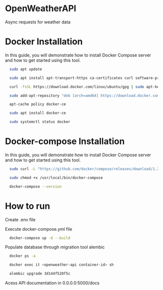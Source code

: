 
# OpenWeatherAPI

Async requests for weather data

# Docker Installation

In this guide, you will demonstrate how to install Docker Compose server and how to get started using this tool.

```bash
  sudo apt update
```
```bash
  sudo apt install apt-transport-https ca-certificates curl software-properties-common
```
```bash
  curl -fsSL https://download.docker.com/linux/ubuntu/gpg | sudo apt-key add -
```
```bash
  sudo add-apt-repository "deb [arch=amd64] https://download.docker.com/linux/ubuntu focal stable"
```
```bash
  apt-cache policy docker-ce
```
```bash
  sudo apt install docker-ce
```
```bash
  sudo systemctl status docker
```

# Docker-compose Installation

In this guide, you will demonstrate how to install Docker Compose server and how to get started using this tool.

```bash
  sudo curl -L "https://github.com/docker/compose/releases/download/1.29.2/docker-compose-$(uname -s)-$(uname -m)" -o /usr/local/bin/docker-compose
```
```bash
  sudo chmod +x /usr/local/bin/docker-compose
```
```bash
  docker-compose --version
```

# How to run

Create .env file

Execute docker-compose.yml file

```bash
  docker-compose up -d --build
```

Populate database through migration tool alembic

```bash
  docker ps -a
```
```bash
  docker exec it <openweather-api container-id> sh
```

```bash
  alembic upgrade 3d144f520f5c
```

Acess API documentation in 0.0.0.0:5000/docs